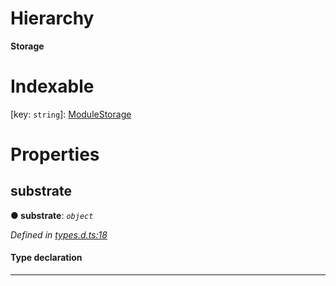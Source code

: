 

# Hierarchy

**Storage**

# Indexable

\[key: `string`\]:&nbsp;[ModuleStorage](_types_d_.modulestorage.md)
# Properties

<a id="substrate"></a>

##  substrate

**● substrate**: *`object`*

*Defined in [types.d.ts:18](https://github.com/polkadot-js/api/blob/bcf06cd/packages/type-storage/src/types.d.ts#L18)*

#### Type declaration

___

